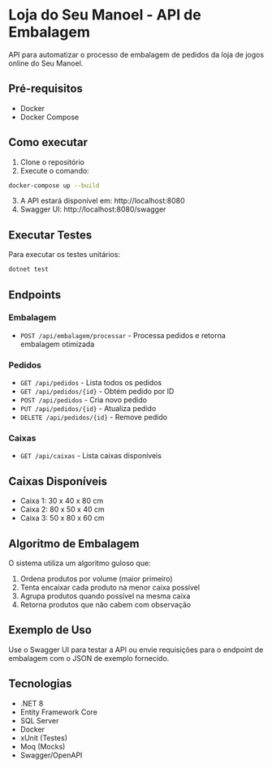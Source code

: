 # Loja do Seu Manoel - API de Embalagem

API para automatizar o processo de embalagem de pedidos da loja de jogos online do Seu Manoel.

## Pré-requisitos

- Docker
- Docker Compose

## Como executar

1. Clone o repositório
2. Execute o comando:
```bash
docker-compose up --build
```

3. A API estará disponível em: http://localhost:8080
4. Swagger UI: http://localhost:8080/swagger

## Executar Testes

Para executar os testes unitários:

```bash
dotnet test
```

## Endpoints

### Embalagem
- `POST /api/embalagem/processar` - Processa pedidos e retorna embalagem otimizada

### Pedidos
- `GET /api/pedidos` - Lista todos os pedidos
- `GET /api/pedidos/{id}` - Obtém pedido por ID
- `POST /api/pedidos` - Cria novo pedido
- `PUT /api/pedidos/{id}` - Atualiza pedido
- `DELETE /api/pedidos/{id}` - Remove pedido

### Caixas
- `GET /api/caixas` - Lista caixas disponíveis

## Caixas Disponíveis

- Caixa 1: 30 x 40 x 80 cm
- Caixa 2: 80 x 50 x 40 cm  
- Caixa 3: 50 x 80 x 60 cm

## Algoritmo de Embalagem

O sistema utiliza um algoritmo guloso que:
1. Ordena produtos por volume (maior primeiro)
2. Tenta encaixar cada produto na menor caixa possível
3. Agrupa produtos quando possível na mesma caixa
4. Retorna produtos que não cabem com observação

## Exemplo de Uso

Use o Swagger UI para testar a API ou envie requisições para o endpoint de embalagem com o JSON de exemplo fornecido.

## Tecnologias

- .NET 8
- Entity Framework Core
- SQL Server
- Docker
- xUnit (Testes)
- Moq (Mocks)
- Swagger/OpenAPI
```